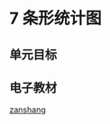 # 7 条形统计图

## 单元目标


## 电子教材

<Ebook grade="xxsx4a" :pages="94" :paged="103" ></Ebook>

[zanshang](../res/zanshang.md ':include')